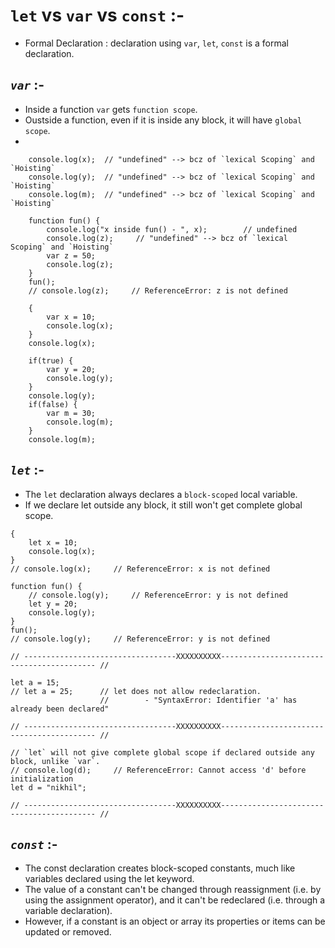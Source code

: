 # `let`  vs  `var`  vs  `const`  :-
- Formal Declaration : declaration using `var`, `let`, `const` is a formal declaration.

## ***`var`*** :- 
- Inside a function `var` gets `function scope`. 
- Oustside a function, even if it is inside any block, it will have `global scope`.
- 
```JS
    console.log(x);  // "undefined" --> bcz of `lexical Scoping` and `Hoisting`
    console.log(y);  // "undefined" --> bcz of `lexical Scoping` and `Hoisting`
    console.log(m);  // "undefined" --> bcz of `lexical Scoping` and `Hoisting`

    function fun() {
        console.log("x inside fun() - ", x);        // undefined
        console.log(z);     // "undefined" --> bcz of `lexical Scoping` and `Hoisting`
        var z = 50;
        console.log(z);
    }
    fun();
    // console.log(z);     // ReferenceError: z is not defined

    {
        var x = 10;
        console.log(x);
    }
    console.log(x);

    if(true) {
        var y = 20;
        console.log(y);
    }
    console.log(y);
    if(false) {
        var m = 30;
        console.log(m);
    }
    console.log(m);
```

## ***`let`*** :- 
- The `let` declaration always declares a `block-scoped` local variable.
- If we declare let outside any block, it still won't get complete global scope.
```JS
{
    let x = 10;
    console.log(x);
}
// console.log(x);     // ReferenceError: x is not defined

function fun() {
    // console.log(y);     // ReferenceError: y is not defined
    let y = 20;
    console.log(y);
}
fun();
// console.log(y);     // ReferenceError: y is not defined

// ----------------------------------XXXXXXXXXX------------------------------------------ //

let a = 15;
// let a = 25;      // let does not allow redeclaration. 
                    //        - "SyntaxError: Identifier 'a' has already been declared"

// ----------------------------------XXXXXXXXXX------------------------------------------ //

// `let` will not give complete global scope if declared outside any block, unlike `var`.
// console.log(d);     // ReferenceError: Cannot access 'd' before initialization
let d = "nikhil";

// ----------------------------------XXXXXXXXXX------------------------------------------ //
```

## ***`const`*** :-
- The const declaration creates block-scoped constants, much like variables declared using the let keyword. 
- The value of a constant can't be changed through reassignment (i.e. by using the assignment operator), and it can't be redeclared (i.e. through a variable declaration). 
- However, if a constant is an object or array its properties or items can be updated or removed.
